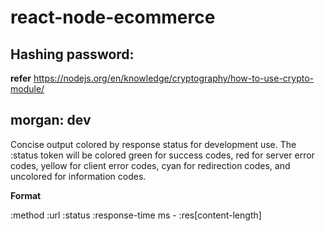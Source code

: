 # react-node-ecommerce

## Hashing password: 
**refer** https://nodejs.org/en/knowledge/cryptography/how-to-use-crypto-module/

## morgan: dev
Concise output colored by response status for development use. The :status token will be colored green for success codes, red for server error codes, yellow for client error codes, cyan for redirection codes, and uncolored for information codes.

**Format**

:method :url :status :response-time ms - :res[content-length]

